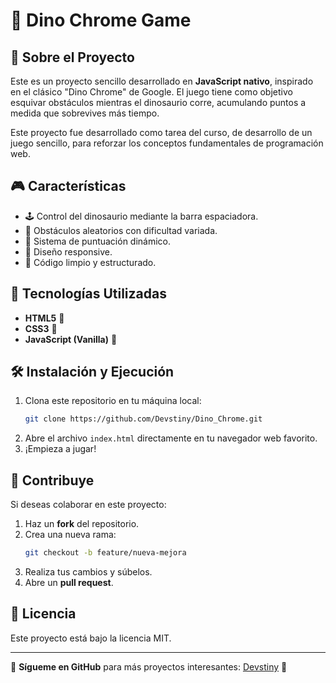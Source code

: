 # 🦖 Dino Chrome Game

## 🌟 Sobre el Proyecto
Este es un proyecto sencillo desarrollado en **JavaScript nativo**, inspirado en el clásico "Dino Chrome" de Google. El juego tiene como objetivo esquivar obstáculos mientras el dinosaurio corre, acumulando puntos a medida que sobrevives más tiempo.

Este proyecto fue desarrollado como tarea del curso, de desarrollo de un juego sencillo, para reforzar los conceptos fundamentales de programación web.

## 🎮 Características
- 🕹️ Control del dinosaurio mediante la barra espaciadora.
- 🌵 Obstáculos aleatorios con dificultad variada.
- 🎯 Sistema de puntuación dinámico.
- 📏 Diseño responsive.
- 💾 Código limpio y estructurado.

## 🚀 Tecnologías Utilizadas
- **HTML5** 🧱
- **CSS3** 🎨
- **JavaScript (Vanilla)** 📜

## 🛠 Instalación y Ejecución
1. Clona este repositorio en tu máquina local:
   ```bash
   git clone https://github.com/Devstiny/Dino_Chrome.git
   ```
2. Abre el archivo `index.html` directamente en tu navegador web favorito.
3. ¡Empieza a jugar!

## 🤗 Contribuye
Si deseas colaborar en este proyecto:
1. Haz un **fork** del repositorio.
2. Crea una nueva rama:
   ```bash
   git checkout -b feature/nueva-mejora
   ```
3. Realiza tus cambios y súbelos.
4. Abre un **pull request**.

## 📜 Licencia
Este proyecto está bajo la licencia MIT.

---
📌 **Sígueme en GitHub** para más proyectos interesantes: [Devstiny](https://github.com/Devstiny) 🚀
